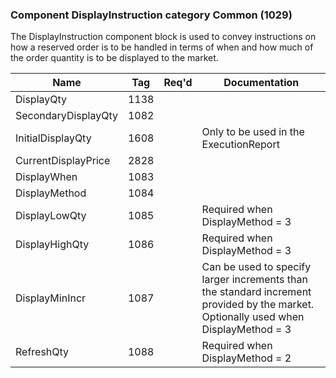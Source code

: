 ### Component DisplayInstruction category Common (1029)

The DisplayInstruction component block is used to convey instructions on how a reserved order is to be handled in terms of when and how much of the order quantity is to be displayed to the market.

| Name                | Tag  | Req'd | Documentation                                                                                                                       |
|---------------------|------|----------|-------------------------------------------------------------------------------------------------------------------------------|
| DisplayQty          | 1138 |       |                                                                                                                                |
| SecondaryDisplayQty | 1082 |       |                                                                                                                                |
| InitialDisplayQty   | 1608 |       | Only to be used in the ExecutionReport                                                                                              |
| CurrentDisplayPrice | 2828 |       |                                                                                                                                |
| DisplayWhen         | 1083 |       |                                                                                                                                |
| DisplayMethod       | 1084 |       |                                                                                                                                |
| DisplayLowQty       | 1085 |       | Required when DisplayMethod = 3                                                                                                     |
| DisplayHighQty      | 1086 |       | Required when DisplayMethod = 3                                                                                                     |
| DisplayMinIncr      | 1087 |       | Can be used to specify larger increments than the standard increment provided by the market. Optionally used when DisplayMethod = 3 |
| RefreshQty          | 1088 |       | Required when DisplayMethod = 2                                                                                                     |

